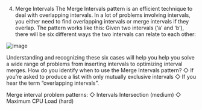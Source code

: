 4. Merge Intervals
The Merge Intervals pattern is an efficient technique to deal with overlapping intervals. In a lot of problems involving intervals, you either need to find overlapping intervals or merge intervals if they overlap. The pattern works like this:
Given two intervals (‘a’ and ‘b’), there will be six different ways the two intervals can relate to each other:

![image](https://user-images.githubusercontent.com/69539559/227813268-d6da77e5-7023-4090-936e-5855155a77d5.png)  


Understanding and recognizing these six cases will help you help you solve a wide range of problems from inserting intervals to optimizing interval merges.
How do you identify when to use the Merge Intervals pattern?
◇ If you’re asked to produce a list with only mutually exclusive intervals
◇ If you hear the term “overlapping intervals”.


Merge interval problem patterns:
◇ Intervals Intersection (medium)
◇ Maximum CPU Load (hard)
